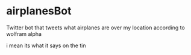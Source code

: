 # airplanesBot
Twitter bot that tweets what airplanes are over my location according to wolfram alpha

i mean its what it says on the tin
